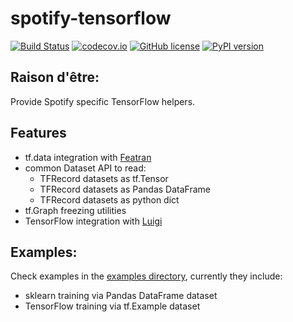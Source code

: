 # spotify-tensorflow

[![Build Status](https://img.shields.io/circleci/project/github/spotify/spotify-tensorflow/master.svg)](https://circleci.com/gh/spotify/spotify-tensorflow)
[![codecov.io](https://codecov.io/github/spotify/spotify-tensorflow/coverage.svg?branch=master)](https://codecov.io/github/spotify/spotify-tensorflow?branch=master)
[![GitHub license](https://img.shields.io/github/license/spotify/spotify-tensorflow.svg)](./LICENSE)
[![PyPI version](https://badge.fury.io/py/spotify_tensorflow.svg)](https://badge.fury.io/py/spotify_tensorflow)

## Raison d'être:

Provide Spotify specific TensorFlow helpers.

## Features

 * tf.data integration with [Featran](https://github.com/spotify/featran)
 * common Dataset API to read:
   * TFRecord datasets as tf.Tensor
   * TFRecord datasets as Pandas DataFrame
   * TFRecord datasets as python dict
 * tf.Graph freezing utilities
 * TensorFlow integration with [Luigi](https://github.com/spotify/luigi)

## Examples:

Check examples in the [examples directory](https://github.com/spotify/spotify-tensorflow/tree/master/examples),
currently they include:

 * sklearn training via Pandas DataFrame dataset
 * TensorFlow training via tf.Example dataset
